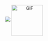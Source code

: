 <p align="center">
<img src="https://user-images.githubusercontent.com/16304728/88907427-e938f300-d258-11ea-9a44-a8f8534b67a3.png">
<img align="center" alt="GIF" height="100px" src="https://media.giphy.com/media/du3J3cXyzhj75IOgvA/giphy.gif" />
</p>
